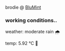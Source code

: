 brodie @ [BluMint](https://www.linkedin.com/company/blumint-io/)

<!--weather_start-->
### working conditions..

weather: moderate rain 🌧️

temp: 5.92 °C 🧥

<!--weather_end-->

